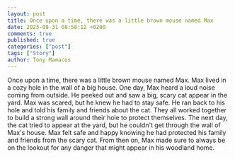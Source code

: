 ```yaml
---
layout: post
title: Once upon a time, there was a little brown mouse named Max
date: 2023-08-31 08:58:12 +0200
comments: true
published: true
categories: ["post"]
tags: ["Story"]
author: Tony Mamacos
---
```

Once upon a time, there was a little brown mouse named Max. Max lived in a cozy hole in the wall of a big house. One day, Max heard a loud noise coming from outside. He peeked out and saw a big, scary cat appear in the yard.
Max was scared, but he knew he had to stay safe. He ran back to his hole and told his family and friends about the cat. They all worked together to build a strong wall around their hole to protect themselves.
The next day, the cat tried to appear at the yard, but he couldn't get through the wall of Max's house. Max felt safe and happy knowing he had protected his family and friends from the scary cat. From then on, Max made sure to always be on the lookout for any danger that might appear in his woodland home.
